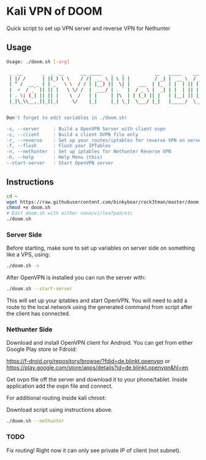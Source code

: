 # Kali VPN of DOOM
Quick script to set up VPN server and reverse VPN for Nethunter

## Usage
```bash
Usage: ./doom.sh [-arg]

 _  __       _  _  __      __ _____   _   _           __   _____    ____    ____   __  __  
 | |/ /      | |(_) \ \    / /|  __ \ | \ | |         / _| |  __ \  / __ \  / __ \ |  \/  |
 | ^ /  __ _ | | _   \ \  / / | |__) ||  \| |   ___  | |_  | |  | || |  | || |  | || \  / |
 |  <  / _` || || |   \ \/ /  |  ___/ | . ` |  / _ \ |  _| | |  | || |  | || |  | || |\/| |
 | . \| (_| || || |    \  /   | |     | |\  | | (_) || |   | |__| || |__| || |__| || |  | |
 |_|\_\\__,_||_||_|     \/    |_|     |_| \_|  \___/ |_|   |_____/  \____/  \____/ |_|  |_|


Don't forget to edit variables in ./doom.sh!

-s, --server     : Build a OpenVPN Server with client ovpn
-c, --client     : Build a client OVPN file only
-r, --reverse    : Set up your routes/iptables for reverse VPN on server
-f, --flush      : Flush your IPTables
-n, --nethunter  : Set up iptables for Nethunter Reverse VPN
-h, --help       : Help Menu (this)
--start-server   : Start OpenVPN server
```

## Instructions

```bash
cd ~
wget https://raw.githubusercontent.com/binkybear/rock3tman/master/doom.sh
chmod +x doom.sh
# Edit doom.sh with either nano/vi/leafpad/etc
./doom.sh
```

### Server Side

Before starting, make sure to set up variables on server side on something like a VPS, using:

```bash
./doom.sh -s
```

After OpenVPN is installed you can run the server with:
```bash
./doom.sh --start-server
```
This will set up your iptables and start OpenVPN.  You will need to add a route to the local network using the generated command from script after the client has connected.

### Nethunter Side

Download and install OpenVPN client for Android.  You can get from either Google Play store or Fdroid:

https://f-droid.org/repository/browse/?fdid=de.blinkt.openvpn
or
https://play.google.com/store/apps/details?id=de.blinkt.openvpn&hl=en

Get ovpn file off the server and download it to your phone/tablet.  Inside application add the ovpn file and connect.

For additional routing inside kali chroot:

Download script using instructions above.  
```bash
./doom.sh --nethunter 
```
### TODO

Fix routing!  Right now it can only see private IP of client (not subnet).
